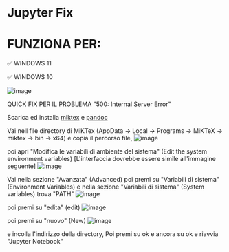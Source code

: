 # Jupyter Fix
# FUNZIONA PER:
✅ WINDOWS 11 

✅ WINDOWS 10




![image](https://github.com/Ricky-bruh/Jupyter_Fix/assets/113943400/d55a4486-1cbe-47b8-a3a0-3db2dd4676e1)

   QUICK FIX PER IL PROBLEMA "500: Internal Server Error"

Scarica ed installa [miktex](https://miktex.org/howto/download-miktex) e [pandoc](https://github.com/jgm/pandoc/releases/tag/3.1.12.2)

Vai nell file directory di MiKTex (AppData -> Local -> Programs -> MiKTeX -> miktex -> bin -> x64) e copia il percorso file,
![image](https://github.com/Ricky-bruh/Jupyter_Fix/assets/113943400/e45281f8-982f-49d1-aff3-21ffd88cb8f3)

poi apri "Modifica le variabili di ambiente del sistema" (Edit the system environment variables) [L'interfaccia dovrebbe essere simile all'immagine seguente]
![image](https://github.com/Ricky-bruh/Jupyter_Fix/assets/113943400/f76f750e-d236-47a1-aa1c-bc8c0b32a158)

Vai nella sezione "Avanzata" (Advanced) poi premi su "Variabili di sistema" (Environment Variables) e nella sezione "Variabili di sistema" (System variables) trova "PATH"
![image](https://github.com/Ricky-bruh/Jupyter_Fix/assets/113943400/293126f9-a34d-491b-b28e-94e2e1b7b75d)

 poi premi su "edita" (edit)
![image](https://github.com/Ricky-bruh/Jupyter_Fix/assets/113943400/61172efd-3b40-4c7b-b03c-ad114613cd5c)

 poi premi su "nuovo" (New)
![image](https://github.com/Ricky-bruh/Jupyter_Fix/assets/113943400/c3afa4a4-73d0-459e-b010-97dcf7d2911c)


e incolla l'indirizzo della directory, Poi premi su ok e ancora su ok e riavvia "Jupyter Notebook" 

